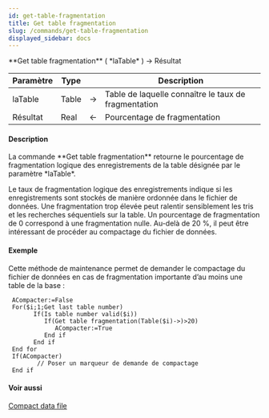```yaml
---
id: get-table-fragmentation
title: Get table fragmentation
slug: /commands/get-table-fragmentation
displayed_sidebar: docs
---
```


<!--REF #_command_.Get table fragmentation.Syntax-->**Get table fragmentation** ( *laTable* ) -> Résultat<!-- END REF-->
<!--REF #_command_.Get table fragmentation.Params-->
| Paramètre | Type |  | Description |
| --- | --- | --- | --- |
| laTable | Table | &#8594;  | Table de laquelle connaître le taux de fragmentation |
| Résultat | Real | &#8592; | Pourcentage de fragmentation |

<!-- END REF-->

#### Description 

<!--REF #_command_.Get table fragmentation.Summary-->La commande **Get table fragmentation** retourne le pourcentage de fragmentation logique des enregistrements de la table désignée par le paramètre *laTable*.<!-- END REF--> 

Le taux de fragmentation logique des enregistrements indique si les enregistrements sont stockés de manière ordonnée dans le fichier de données. Une fragmentation trop élevée peut ralentir sensiblement les tris et les recherches séquentiels sur la table. Un pourcentage de fragmentation de 0 correspond à une fragmentation nulle. Au-delà de 20 %, il peut être intéressant de procéder au compactage du fichier de données. 

#### Exemple 

Cette méthode de maintenance permet de demander le compactage du fichier de données en cas de fragmentation importante d’au moins une table de la base :

```4d
 ACompacter:=False
 For($i;1;Get last table number)
       If(Is table number valid($i))
          If(Get table fragmentation(Table($i)->)>20)
             ACompacter:=True
          End if
       End if
 End for
 If(ACompacter)
        // Poser un marqueur de demande de compactage
 End if
```

#### Voir aussi 

[Compact data file](compact-data-file.md)  